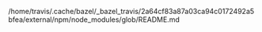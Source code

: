 /home/travis/.cache/bazel/_bazel_travis/2a64cf83a87a03ca94c0172492a5bfea/external/npm/node_modules/glob/README.md
